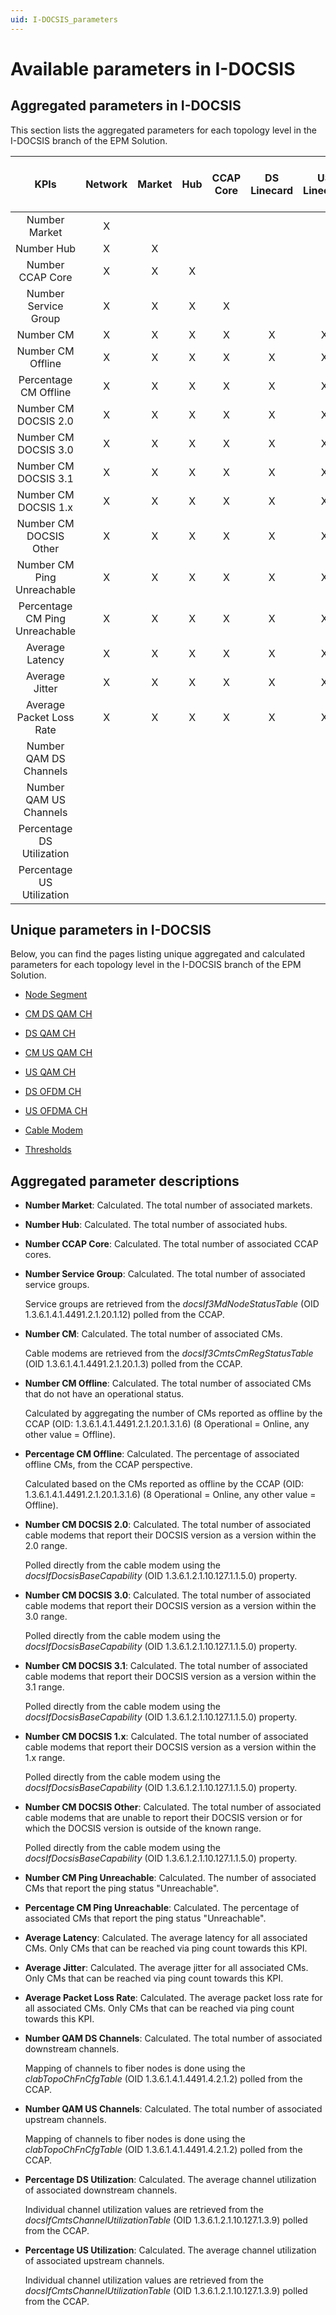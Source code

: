 ```yaml
---
uid: I-DOCSIS_parameters
---
```



# Available parameters in I-DOCSIS

## Aggregated parameters in I-DOCSIS

This section lists the aggregated parameters for each topology level in the I-DOCSIS branch of the EPM Solution.

| KPIs | Network | Market | Hub | CCAP Core | DS Linecard | US Linecard | DS Port | US Port | Node Segment | Service Group [Fiber Node] | DS Service Group | US Service Group |
| :---: | :-----: | :----: | :---: | :-----: | :---------: | :---------: | :-----: | :-----: | :----------: | :------------------------: | :--------------: | :--------------: |
| Number Market|X||||||||||||
| Number Hub|X|X|||||||||||
| Number CCAP Core|X|X|X||||||||||
| Number Service Group|X|X|X|X|||||||||
| Number CM|X|X|X|X|X|X|X|X|X|X|X|X|
| Number CM Offline|X|X|X|X|X|X|X|X|X|X|X|X|
| Percentage CM Offline|X|X|X|X|X|X|X|X|X|X|X|X|
| Number CM DOCSIS 2.0|X|X|X|X|X|X|X|X|X|X|X|X|
| Number CM DOCSIS 3.0|X|X|X|X|X|X|X|X|X|X|X|X|
| Number CM DOCSIS 3.1|X|X|X|X|X|X|X|X|X|X|X|X|
| Number CM DOCSIS 1.x|X|X|X|X|X|X|X|X|X|X|X|X|
| Number CM DOCSIS Other|X|X|X|X|X|X|X|X|X|X|X|X|
| Number CM Ping Unreachable|X|X|X|X|X|X|X|X|X|X|X|X|
| Percentage CM Ping Unreachable|X|X|X|X|X|X|X|X|X|X|X|X|
| Average Latency|X|X|X|X|X|X|X|X|X|X|X|X|
| Average Jitter|X|X|X|X|X|X|X|X|X|X|X|X|
| Average Packet Loss Rate|X|X|X|X|X|X|X|X|X|X|X|X|
| Number QAM DS Channels|||||||||X|X|X||
| Number QAM US Channels|||||||||X|X||X|
| Percentage DS Utilization|||||||X||X|X|X||
| Percentage US Utilization||||||||X|X|X||X|

## Unique parameters in I-DOCSIS

Below, you can find the pages listing unique aggregated and calculated parameters for each topology level in the I-DOCSIS branch of the EPM Solution.

- [Node Segment](xref:I-DOCSIS_parameters_node_segment)

- [CM DS QAM CH](xref:I-DOCSIS_parameters_cm_ds_qam_ch)

- [DS QAM CH](xref:I-DOCSIS_parameters_ds_qam_ch)

- [CM US QAM CH](xref:I-DOCSIS_parameters_cm_us_qam_ch)

- [US QAM CH](xref:I-DOCSIS_parameters_us_qam_ch)

- [DS OFDM CH](xref:I-DOCSIS_parameters_ds_ofdm_ch)

- [US OFDMA CH](xref:I-DOCSIS_parameters_us_ofdma_ch)

- [Cable Modem](xref:I-DOCSIS_parameters_cable_modem)

- [Thresholds](xref:I-DOCSIS_parameters_thresholds)

## Aggregated parameter descriptions

- **Number Market**: Calculated. The total number of associated markets.

- **Number Hub**: Calculated. The total number of associated hubs.

- **Number CCAP Core**: Calculated. The total number of associated CCAP cores.

- **Number Service Group**: Calculated. The total number of associated service groups.

  Service groups are retrieved from the *docsIf3MdNodeStatusTable* (OID 1.3.6.1.4.1.4491.2.1.20.1.12) polled from the CCAP.

- **Number CM**: Calculated. The total number of associated CMs.

  Cable modems are retrieved from the *docsIf3CmtsCmRegStatusTable* (OID 1.3.6.1.4.1.4491.2.1.20.1.3) polled from the CCAP.

- **Number CM Offline**: Calculated. The total number of associated CMs that do not have an operational status.

  Calculated by aggregating the number of CMs reported as offline by the CCAP (OID: 1.3.6.1.4.1.4491.2.1.20.1.3.1.6) (8 Operational = Online, any other value = Offline).

- **Percentage CM Offline**: Calculated. The percentage of associated offline CMs, from the CCAP perspective.

  Calculated based on the CMs reported as offline by the CCAP (OID: 1.3.6.1.4.1.4491.2.1.20.1.3.1.6) (8 Operational = Online, any other value = Offline).

- **Number CM DOCSIS 2.0**: Calculated. The total number of associated cable modems that report their DOCSIS version as a version within the 2.0 range.

  Polled directly from the cable modem using the *docsIfDocsisBaseCapability* (OID 1.3.6.1.2.1.10.127.1.1.5.0) property.

- **Number CM DOCSIS 3.0**: Calculated. The total number of associated cable modems that report their DOCSIS version as a version within the 3.0 range.

  Polled directly from the cable modem using the *docsIfDocsisBaseCapability* (OID 1.3.6.1.2.1.10.127.1.1.5.0) property.

- **Number CM DOCSIS 3.1**: Calculated. The total number of associated cable modems that report their DOCSIS version as a version within the 3.1 range.

  Polled directly from the cable modem using the *docsIfDocsisBaseCapability* (OID 1.3.6.1.2.1.10.127.1.1.5.0) property.

- **Number CM DOCSIS 1.x**: Calculated. The total number of associated cable modems that report their DOCSIS version as a version within the 1.x range.

  Polled directly from the cable modem using the *docsIfDocsisBaseCapability* (OID 1.3.6.1.2.1.10.127.1.1.5.0) property.

- **Number CM DOCSIS Other**: Calculated. The total number of associated cable modems that are unable to report their DOCSIS version or for which the DOCSIS version is outside of the known range.

  Polled directly from the cable modem using the *docsIfDocsisBaseCapability* (OID 1.3.6.1.2.1.10.127.1.1.5.0) property.

- **Number CM Ping Unreachable**: Calculated. The number of associated CMs that report the ping status "Unreachable".

- **Percentage CM Ping Unreachable**: Calculated. The percentage of associated CMs that report the ping status "Unreachable".

- **Average Latency**: Calculated. The average latency for all associated CMs. Only CMs that can be reached via ping count towards this KPI.

- **Average Jitter**: Calculated. The average jitter for all associated CMs. Only CMs that can be reached via ping count towards this KPI.

- **Average Packet Loss Rate**: Calculated. The average packet loss rate for all associated CMs. Only CMs that can be reached via ping count towards this KPI.

- **Number QAM DS Channels**: Calculated. The total number of associated downstream channels.

  Mapping of channels to fiber nodes is done using the *clabTopoChFnCfgTable* (OID 1.3.6.1.4.1.4491.4.2.1.2) polled from the CCAP.

- **Number QAM US Channels**: Calculated. The total number of associated upstream channels.

  Mapping of channels to fiber nodes is done using the *clabTopoChFnCfgTable* (OID 1.3.6.1.4.1.4491.4.2.1.2) polled from the CCAP.

- **Percentage DS Utilization**: Calculated. The average channel utilization of associated downstream channels.

  Individual channel utilization values are retrieved from the *docsIfCmtsChannelUtilizationTable* (OID 1.3.6.1.2.1.10.127.1.3.9) polled from the CCAP.

- **Percentage US Utilization**: Calculated. The average channel utilization of associated upstream channels.

  Individual channel utilization values are retrieved from the *docsIfCmtsChannelUtilizationTable* (OID 1.3.6.1.2.1.10.127.1.3.9) polled from the CCAP.
